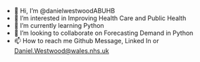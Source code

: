 - 👋 Hi, I’m @danielwestwoodABUHB
- 👀 I’m interested in Improving Health Care and Public Health
- 🌱 I’m currently learning Python
- 💞️ I’m looking to collaborate on Forecasting Demand in Python
- 📫 How to reach me Github Message, Linked In or Daniel.Westwood@wales.nhs.uk


<!---
danielwestwoodABUHB/danielwestwoodABUHB is a ✨ special ✨ repository because its `README.md` (this file) appears on your GitHub profile.
You can click the Preview link to take a look at your changes.
--->
